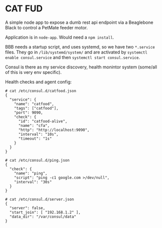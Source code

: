 # CAT FUD

A simple node app to expose a dumb rest api endpoint via a Beaglebone Black 
to control a PetMate feeder motor.

Application is in `node-app`. Would need a `npm install`.

BBB needs a startup script, and uses systemd, so we have two `*.service` files. 
They go in `/lib/systemd/system/` and are activated by `systemctl enable consul.service`
and then `systemctl start consul.service`.

Consul is there as my service discovery, health monintor system (some/all of this
is very env specific).

Health checks and agent config:

```
# cat /etc/consul.d/catfood.json
{
  "service": {
    "name": "catfood",
    "tags": ["catfood"],
    "port": 9090,
    "check": {
      "id": "catfood-alive",
      "name": "cfa",
      "http": "http://localhost:9090",
      "interval": "10s",
      "timeout": "1s"
    }
  }
}

# cat /etc/consul.d/ping.json
{
  "check": {
    "name": "ping", 
    "script": "ping -c1 google.com >/dev/null", 
    "interval": "30s"
  }
}

# cat /etc/consul.d/server.json
{
  "server": false,
  "start_join": [ "192.168.1.2" ],
  "data_dir": "/var/consul/data"
}
```
